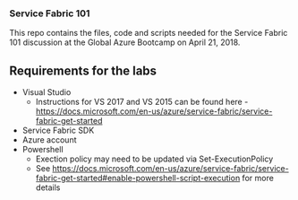 ### Service Fabric 101

This repo contains the files, code and scripts needed for the Service Fabric 101 discussion at the Global Azure Bootcamp on April 21, 2018. 

## Requirements for the labs
* Visual Studio
  * Instructions for VS 2017 and VS 2015 can be found here - https://docs.microsoft.com/en-us/azure/service-fabric/service-fabric-get-started
* Service Fabric SDK
* Azure account
* Powershell
  * Exection policy may need to be updated via Set-ExecutionPolicy
  * See https://docs.microsoft.com/en-us/azure/service-fabric/service-fabric-get-started#enable-powershell-script-execution for more details

